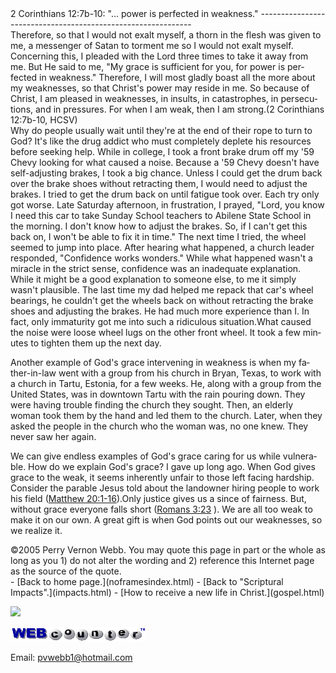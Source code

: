  <head> <title>(PVW) 2 Corinthians 12:7b-10: "... power is perfected in weakness."</title> <meta content="IE=9" http-equiv="X-UA-Compatible"></meta> <link href="css/page_style.css" rel="stylesheet" type="text/css"></link> </head><body lang="EN-US"><div class="page_style"> 2 Corinthians 12:7b-10: "... power is perfected in weakness."
-------------------------------------------------------------

<div class="p">Therefore, so that I would not exalt myself, a thorn in the flesh was given to me, a messenger of Satan to torment me so I would not exalt myself. Concerning this, I pleaded with the Lord three times to take it away from me. But He said to me, "My grace is sufficient for you, for power is perfected in weakness." Therefore, I will most gladly boast all the more about my weaknesses, so that Christ's power may reside in me. So because of Christ, I am pleased in weaknesses, in insults, in catastrophes, in persecutions, and in pressures. For when I am weak, then I am strong.(2 Corinthians 12:7b-10, HCSV)

</div>Why do people usually wait until they're at the end of their rope to turn to God? It's like the drug addict who must completely deplete his resources before seeking help. While in college, I took a front brake drum off my '59 Chevy looking for what caused a noise. Because a '59 Chevy doesn't have self-adjusting brakes, I took a big chance. Unless I could get the drum back over the brake shoes without retracting them, I would need to adjust the brakes. I tried to get the drum back on until fatigue took over. Each try only got worse. Late Saturday afternoon, in frustration, I prayed, "Lord, you know I need this car to take Sunday School teachers to Abilene State School in the morning. I don't know how to adjust the brakes. So, if I can't get this back on, I won't be able to fix it in time." The next time I tried, the wheel seemed to jump into place. After hearing what happened, a church leader responded, "Confidence works wonders." While what happened wasn't a miracle in the strict sense, confidence was an inadequate explanation. While it might be a good explanation to someone else, to me it simply wasn't plausible. The last time my dad helped me repack that car's wheel bearings, he couldn't get the wheels back on without retracting the brake shoes and adjusting the brakes. He had much more experience than I. In fact, only immaturity got me into such a ridiculous situation.What caused the noise were loose wheel lugs on the other front wheel. It took a few minutes to tighten them up the next day.

Another example of God's grace intervening in weakness is when my father-in-law went with a group from his church in Bryan, Texas, to work with a church in Tartu, Estonia, for a few weeks. He, along with a group from the United States, was in downtown Tartu with the rain pouring down. They were having trouble finding the church they sought. Then, an elderly woman took them by the hand and led them to the church. Later, when they asked the people in the church who the woman was, no one knew. They never saw her again.

We can give endless examples of God's grace caring for us while vulnerable. How do we explain God's grace? I gave up long ago. When God gives grace to the weak, it seems inherently unfair to those left facing hardship. Consider the parable Jesus told about the landowner hiring people to work his field ([Matthew 20:1-16](http://www.biblegateway.com/passage/?search=Matthew+20:1-16)).Only justice gives us a since of fairness. But, without grace everyone falls short ([Romans 3:23](http://www.biblegateway.com/passage/?search=Romans+3:23) ). We are all too weak to make it on our own. A great gift is when God points out our weaknesses, so we realize it.

<div class="copy">©2005 Perry Vernon Webb. You may quote this page in part or the whole as long as you  
 1) do not alter the wording and  
 2) reference this Internet page as the source of the quote.</div> </div>- [Back to home page.](noframesindex.html)
- [Back to "Scriptural Impacts".](impacts.html)
- [How to receive a new life in Christ.](gospel.html)
 
![](http://counter.digits.com/wc/-d/4/pvwebb)

[![digits](images/wc-03.gif)](http://www.digits.com/)

Email: [pvwebb1@hotmail.com](mailto:pvwebb1@hotmail.com)

 